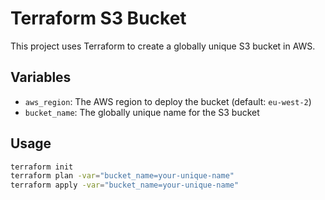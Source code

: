 # Terraform S3 Bucket

This project uses Terraform to create a globally unique S3 bucket in AWS.

## Variables

- `aws_region`: The AWS region to deploy the bucket (default: `eu-west-2`)
- `bucket_name`: The globally unique name for the S3 bucket

## Usage

```bash
terraform init
terraform plan -var="bucket_name=your-unique-name"
terraform apply -var="bucket_name=your-unique-name"
```
